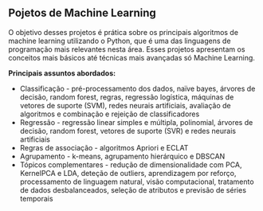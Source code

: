 ## Pojetos de Machine Learning

O objetivo desses projetos é prática sobre os principais algoritmos de machine learning utilizando o Python, que é uma das
linguagens de programação mais relevantes nesta área. Esses projetos apresentam os conceitos mais básicos até técnicas mais avançadas
só Machine Learning.

**Principais assuntos abordados:**
- Classificação - pré-processamento dos dados, naïve bayes, árvores de decisão, random forest, regras, regressão logística, máquinas de 
  vetores de suporte (SVM), redes neurais artificiais, avaliação de algoritmos e combinação e rejeição de classificadores
- Regressão - regressão linear simples e múltipla, polinomial, árvores de decisão, random forest, vetores de suporte (SVR) e redes neurais artificiais
- Regras de associação - algoritmos Apriori e ECLAT
- Agrupamento - k-means, agrupamento hierárquico e DBSCAN
- Tópicos complementares - redução de dimensionalidade com PCA, KernelPCA e LDA, deteção de outliers,
  aprendizagem por reforço, processamento de linguagem natural, visão computacional, tratamento de dados desbalanceados,
  seleção de atributos e previsão de séries temporais 
